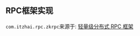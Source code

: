 ## RPC框架实现

`com.itzhai.rpc.zkrpc`来源于: [轻量级分布式 RPC 框架](http://www.importnew.com/20327.html?from=singlemessage&isappinstalled=1)

